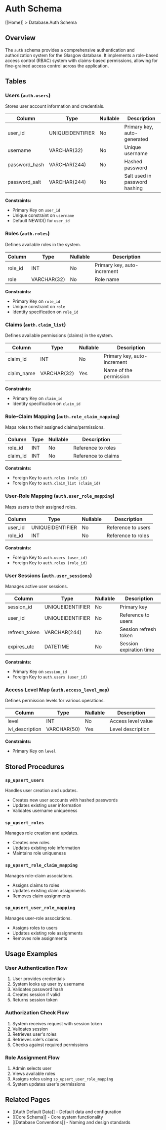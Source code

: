 # Auth Schema

[[Home]] > Database.Auth Schema

## Overview
The `auth` schema provides a comprehensive authentication and authorization system for the Glasgow database. It implements a role-based access control (RBAC) system with claims-based permissions, allowing for fine-grained access control across the application.

## Tables

### Users (`auth.users`)
Stores user account information and credentials.

| Column         | Type            | Nullable | Description                    |
|---------------|-----------------|----------|--------------------------------|
| user_id       | UNIQUEIDENTIFIER | No       | Primary key, auto-generated    |
| username      | VARCHAR(32)     | No       | Unique username                |
| password_hash | VARCHAR(244)    | No       | Hashed password               |
| password_salt | VARCHAR(244)    | No       | Salt used in password hashing |

**Constraints:**
- Primary Key on `user_id`
- Unique constraint on `username`
- Default NEWID() for `user_id`

### Roles (`auth.roles`)
Defines available roles in the system.

| Column  | Type        | Nullable | Description              |
|---------|-------------|----------|--------------------------|
| role_id | INT         | No       | Primary key, auto-increment |
| role    | VARCHAR(32) | No       | Role name               |

**Constraints:**
- Primary Key on `role_id`
- Unique constraint on `role`
- Identity specification on `role_id`

### Claims (`auth.claim_list`)
Defines available permissions (claims) in the system.

| Column     | Type        | Nullable | Description              |
|------------|-------------|----------|--------------------------|
| claim_id   | INT         | No       | Primary key, auto-increment |
| claim_name | VARCHAR(32) | Yes      | Name of the permission   |

**Constraints:**
- Primary Key on `claim_id`
- Identity specification on `claim_id`

### Role-Claim Mapping (`auth.role_claim_mapping`)
Maps roles to their assigned claims/permissions.

| Column    | Type | Nullable | Description           |
|-----------|------|----------|-----------------------|
| role_id   | INT  | No       | Reference to roles    |
| claim_id  | INT  | No       | Reference to claims   |

**Constraints:**
- Foreign Key to `auth.roles (role_id)`
- Foreign Key to `auth.claim_list (claim_id)`

### User-Role Mapping (`auth.user_role_mapping`)
Maps users to their assigned roles.

| Column   | Type            | Nullable | Description           |
|----------|-----------------|----------|-----------------------|
| user_id  | UNIQUEIDENTIFIER| No       | Reference to users    |
| role_id  | INT            | No       | Reference to roles    |

**Constraints:**
- Foreign Key to `auth.users (user_id)`
- Foreign Key to `auth.roles (role_id)`

### User Sessions (`auth.user_sessions`)
Manages active user sessions.

| Column        | Type            | Nullable | Description                |
|---------------|-----------------|----------|----------------------------|
| session_id    | UNIQUEIDENTIFIER| No       | Primary key               |
| user_id       | UNIQUEIDENTIFIER| No       | Reference to users        |
| refresh_token | VARCHAR(244)    | No       | Session refresh token     |
| expires_utc   | DATETIME        | No       | Session expiration time   |

**Constraints:**
- Primary Key on `session_id`
- Foreign Key to `auth.users (user_id)`

### Access Level Map (`auth.access_level_map`)
Defines permission levels for various operations.

| Column         | Type         | Nullable | Description              |
|---------------|--------------|----------|--------------------------|
| level         | INT          | No       | Access level value       |
| lvl_description| VARCHAR(50)  | Yes      | Level description        |

**Constraints:**
- Primary Key on `level`

## Stored Procedures

### `sp_upsert_users`
Handles user creation and updates.
- Creates new user accounts with hashed passwords
- Updates existing user information
- Validates username uniqueness

### `sp_upsert_roles`
Manages role creation and updates.
- Creates new roles
- Updates existing role information
- Maintains role uniqueness

### `sp_upsert_role_claim_mapping`
Manages role-claim associations.
- Assigns claims to roles
- Updates existing claim assignments
- Removes claim assignments

### `sp_upsert_user_role_mapping`
Manages user-role associations.
- Assigns roles to users
- Updates existing role assignments
- Removes role assignments

## Usage Examples

### User Authentication Flow
1. User provides credentials
2. System looks up user by username
3. Validates password hash
4. Creates session if valid
5. Returns session token

### Authorization Check Flow
1. System receives request with session token
2. Validates session
3. Retrieves user's roles
4. Retrieves role's claims
5. Checks against required permissions

### Role Assignment Flow
1. Admin selects user
2. Views available roles
3. Assigns roles using `sp_upsert_user_role_mapping`
4. System updates user's permissions

## Related Pages
- [[Auth Default Data]] - Default data and configuration
- [[Core Schema]] - Core system functionality
- [[Database Conventions]] - Naming and design standards 